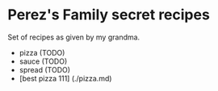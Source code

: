 # Perez's Family secret recipes

Set of recipes as given by my grandma.

* pizza (TODO)
* sauce (TODO)
* spread (TODO)
* [best pizza 111] (./pizza.md)